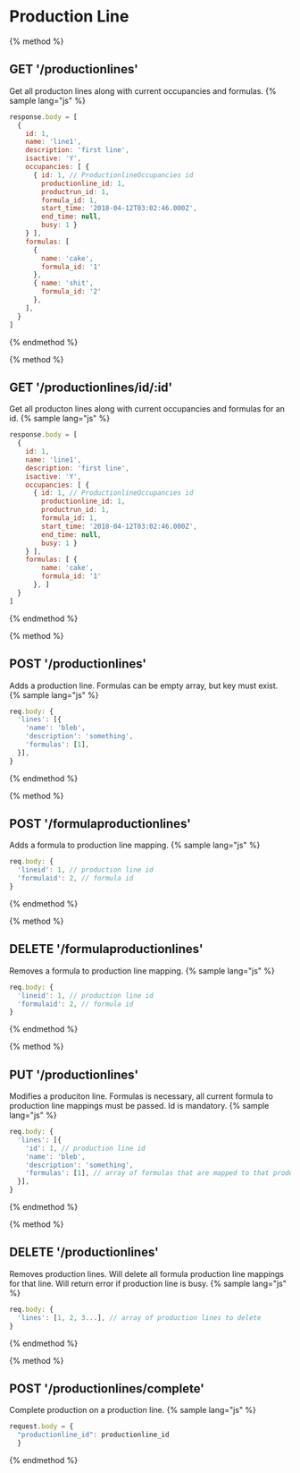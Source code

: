 # Production Line

{% method %}
## GET '/productionlines'

Get all producton lines along with current occupancies and formulas.
{% sample lang="js" %}
```js
response.body = [
  { 
    id: 1,
    name: 'line1',
    description: 'first line',
    isactive: 'Y',
    occupancies: [ {
      { id: 1, // ProductionlineOccupancies id
        productionline_id: 1,
        productrun_id: 1,
        formula_id: 1,
        start_time: '2018-04-12T03:02:46.000Z',
        end_time: null,
        busy: 1 }
    } ],
    formulas: [
      {
        name: 'cake',
        formula_id: '1'
      },
      { name: 'shit',
        formula_id: '2'
      },
    ], 
  }
]
```
{% endmethod %}

{% method %}
## GET '/productionlines/id/:id'

Get all producton lines along with current occupancies and formulas for an id.
{% sample lang="js" %}
```js
response.body = [
  { 
    id: 1,
    name: 'line1',
    description: 'first line',
    isactive: 'Y',
    occupancies: [ {
      { id: 1, // ProductionlineOccupancies id
        productionline_id: 1,
        productrun_id: 1,
        formula_id: 1,
        start_time: '2018-04-12T03:02:46.000Z',
        end_time: null,
        busy: 1 }
    } ],
    formulas: [ {
        name: 'cake',
        formula_id: '1'
      }, ] 
  }
]
```
{% endmethod %}

{% method %}
## POST '/productionlines'

Adds a production line. Formulas can be empty array, but key must exist.
{% sample lang="js" %}
```js
req.body: {
  'lines': [{
    'name': 'bleb',
    'description': 'something',
    'formulas': [1],
  }],
}
```

{% endmethod %}

{% method %}
## POST '/formulaproductionlines'

Adds a formula to production line mapping.
{% sample lang="js" %}
```js
req.body: {
  'lineid': 1, // production line id
  'formulaid': 2, // formula id
}
```

{% endmethod %}

{% method %}
## DELETE '/formulaproductionlines'

Removes a formula to production line mapping.
{% sample lang="js" %}
```js
req.body: {
  'lineid': 1, // production line id
  'formulaid': 2, // formula id
}
```

{% endmethod %}

{% method %}
## PUT '/productionlines'

Modifies a produciton line. Formulas is necessary, all current formula to production line mappings must be passed. Id is mandatory.
{% sample lang="js" %}
```js
req.body: {
  'lines': [{
    'id': 1, // production line id
    'name': 'bleb',
    'description': 'something',
    'formulas': [1], // array of formulas that are mapped to that production line
  }],
}
```

{% endmethod %}

{% method %}
## DELETE '/productionlines'

Removes production lines. Will delete all formula production line mappings for that line. Will return error if production line is busy.
{% sample lang="js" %}
```js
req.body: {
  'lines': [1, 2, 3...], // array of production lines to delete
}
```

{% endmethod %}

{% method %}
## POST '/productionlines/complete'

Complete production on a production line.
{% sample lang="js" %}
```js
request.body = {
  "productionline_id": productionline_id
  }
```

{% endmethod %}